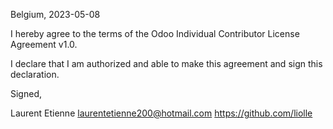Belgium, 2023-05-08

I hereby agree to the terms of the Odoo Individual Contributor License Agreement v1.0.

I declare that I am authorized and able to make this agreement and sign this declaration.

Signed,

Laurent Etienne laurentetienne200@hotmail.com https://github.com/liolle
